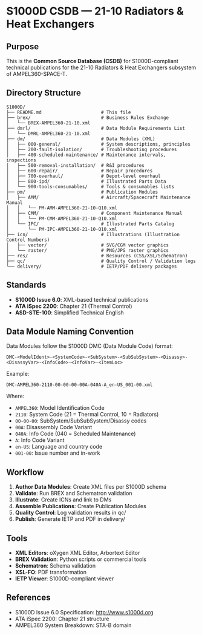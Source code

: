 # S1000D CSDB — 21-10 Radiators & Heat Exchangers

## Purpose

This is the **Common Source Database (CSDB)** for S1000D-compliant technical publications for the 21-10 Radiators & Heat Exchangers subsystem of AMPEL360-SPACE-T.

## Directory Structure

```
S1000D/
├── README.md                      # This file
├── brex/                          # Business Rules Exchange
│   └── BREX-AMPEL360-21-10.xml
├── dmrl/                          # Data Module Requirements List
│   └── DMRL-AMPEL360-21-10.xml
├── dm/                            # Data Modules (XML)
│   ├── 000-general/               # System descriptions, principles
│   ├── 200-fault-isolation/       # Troubleshooting procedures
│   ├── 400-scheduled-maintenance/ # Maintenance intervals, inspections
│   ├── 500-removal-installation/  # R&I procedures
│   ├── 600-repair/                # Repair procedures
│   ├── 700-overhaul/              # Depot-level overhaul
│   ├── 800-ipd/                   # Illustrated Parts Data
│   └── 900-tools-consumables/     # Tools & consumables lists
├── pm/                            # Publication Modules
│   ├── AMM/                       # Aircraft/Spacecraft Maintenance Manual
│   │   └── PM-AMM-AMPEL360-21-10-Q10.xml
│   ├── CMM/                       # Component Maintenance Manual
│   │   └── PM-CMM-AMPEL360-21-10-Q10.xml
│   └── IPC/                       # Illustrated Parts Catalog
│       └── PM-IPC-AMPEL360-21-10-Q10.xml
├── icn/                           # Illustrations (Illustration Control Numbers)
│   ├── vector/                    # SVG/CGM vector graphics
│   └── raster/                    # PNG/JPG raster graphics
├── res/                           # Resources (CSS/XSL/Schematron)
├── qc/                            # Quality Control / Validation logs
└── delivery/                      # IETP/PDF delivery packages
```

## Standards

- **S1000D Issue 6.0**: XML-based technical publications
- **ATA iSpec 2200**: Chapter 21 (Thermal Control)
- **ASD-STE-100**: Simplified Technical English

## Data Module Naming Convention

Data Modules follow the S1000D DMC (Data Module Code) format:

```
DMC-<ModelIdent>-<SystemCode>-<SubSystem>-<SubSubSystem>-<Disassy>-<DisassyVar>-<InfoCode>-<InfoVar>-<ItemLoc>
```

Example:
```
DMC-AMPEL360-2110-00-00-00-00A-040A-A_en-US_001-00.xml
```

Where:
- `AMPEL360`: Model Identification Code
- `2110`: System Code (21 = Thermal Control, 10 = Radiators)
- `00-00-00`: SubSystem/SubSubSystem/Disassy codes
- `00A`: Disassembly Code Variant
- `040A`: Info Code (040 = Scheduled Maintenance)
- `A`: Info Code Variant
- `en-US`: Language and country code
- `001-00`: Issue number and in-work

## Workflow

1. **Author Data Modules**: Create XML files per S1000D schema
2. **Validate**: Run BREX and Schematron validation
3. **Illustrate**: Create ICNs and link to DMs
4. **Assemble Publications**: Create Publication Modules
5. **Quality Control**: Log validation results in qc/
6. **Publish**: Generate IETP and PDF in delivery/

## Tools

- **XML Editors**: oXygen XML Editor, Arbortext Editor
- **BREX Validation**: Python scripts or commercial tools
- **Schematron**: Schema validation
- **XSL-FO**: PDF transformation
- **IETP Viewer**: S1000D-compliant viewer

## References

- S1000D Issue 6.0 Specification: http://www.s1000d.org
- ATA iSpec 2200: Chapter 21 structure
- AMPEL360 System Breakdown: STA-B domain
